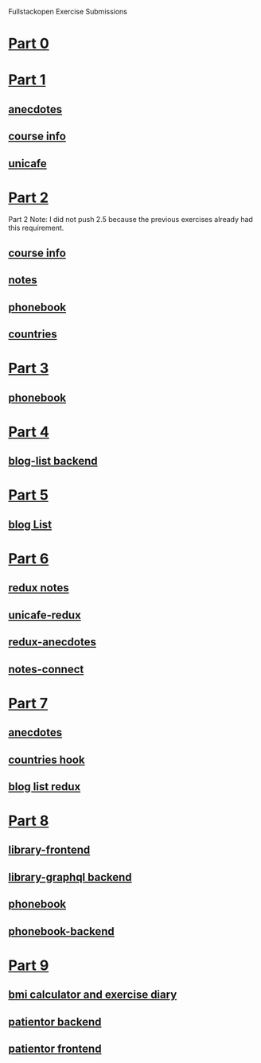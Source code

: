 Fullstackopen Exercise Submissions

# [Part 0](https://github.com/I-keep-trying/fullstackopen-exercises/tree/master/part0)

# [Part 1](https://github.com/I-keep-trying/fullstackopen-exercises/tree/master/part1)

## [anecdotes](https://github.com/I-keep-trying/fullstackopen-exercises/tree/master/part1/anecdotes)

## [course info](https://github.com/I-keep-trying/fullstackopen-exercises/tree/master/part1/course-info-app)

## [unicafe](https://github.com/I-keep-trying/fullstackopen-exercises/tree/master/part1/unicafe)

# [Part 2](https://github.com/I-keep-trying/fullstackopen-exercises/tree/master/part2)

Part 2 Note: I did not push 2.5 because the previous exercises already had this requirement.

## [course info](https://github.com/I-keep-trying/fullstackopen-exercises/tree/master/part2/course-info)

## [notes](https://github.com/I-keep-trying/fullstackopen-exercises/tree/master/part2/notes)

## [phonebook](https://github.com/I-keep-trying/fullstackopen-exercises/tree/master/part2/phonebook)

## [countries](https://github.com/I-keep-trying/fullstackopen-exercises/tree/master/part2/countries)

# [Part 3](https://github.com/I-keep-trying/fullstackopen-exercises/tree/master/part3/hello)

## [phonebook](https://github.com/I-keep-trying/fullstack-exercise3-phonebook)

# [Part 4](https://github.com/I-keep-trying/fullstackopen-exercises/tree/master/part4)

## [blog-list backend](https://github.com/I-keep-trying/fullstackopen-exercises/tree/master/part4/blog-list)

# [Part 5](https://github.com/I-keep-trying/fullstackopen-exercises/tree/master/part5.1/)

## [blog List](https://github.com/I-keep-trying/fullstackopen-exercises/tree/master/part5.1/bloglist-frontend)

# [Part 6](https://github.com/I-keep-trying/fullstackopen-exercises/tree/master/part6)

## [redux notes](https://github.com/I-keep-trying/fullstackopen-exercises/tree/master/part6/redux-counter)

## [unicafe-redux](https://github.com/I-keep-trying/fullstackopen-exercises/tree/master/part6/unicafe-redux)

## [redux-anecdotes](https://github.com/I-keep-trying/fullstackopen-exercises/tree/master/part6/redux-anecdotes)

## [notes-connect](https://github.com/I-keep-trying/fullstackopen-exercises/tree/master/part6/notes-connect)

# [Part 7](https://github.com/I-keep-trying/fullstackopen-exercises/tree/master/part7)

## [anecdotes](https://github.com/I-keep-trying/fullstackopen-exercises/tree/master/part7/anecdotes-react-router)

## [countries hook](https://github.com/I-keep-trying/fullstackopen-exercises/tree/master/part7/country-hook)

## [blog list redux](https://github.com/I-keep-trying/fullstackopen-exercises/tree/master/part7/blog-list-redo)

# [Part 8](https://github.com/I-keep-trying/fullstackopen-exercises/tree/master/part8)

## [library-frontend](https://github.com/I-keep-trying/fullstackopen-exercises/tree/master/part8/library-gql-apollo-react)

## [library-graphql backend](https://github.com/I-keep-trying/fullstackopen-exercises/tree/master/part8/library-graphql)

## [phonebook](https://github.com/I-keep-trying/fullstackopen-exercises/tree/master/part8/graphql-apollo-react)

## [phonebook-backend](https://github.com/I-keep-trying/fullstackopen-exercises/tree/master/part8/phonebook-graphql)

# [Part 9](https://github.com/I-keep-trying/fullstackopen-exercises/tree/master/part9)

## [bmi calculator and exercise diary](https://github.com/I-keep-trying/fullstackopen-exercises/tree/master/part9/bmi-calc)

## [patientor backend](https://github.com/I-keep-trying/fullstackopen-exercises/tree/master/part9/patientor-backend)

## [patientor frontend](https://github.com/I-keep-trying/fullstackopen-exercises/tree/master/part9/patientor-frontend-redo)

